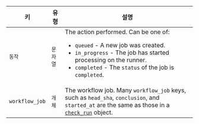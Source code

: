 | 키              | 유형    | 설명                                                                                                                                                          |
| -------------- | ----- | ----------------------------------------------------------------------------------------------------------------------------------------------------------- |
| `동작`           | `문자열` | The action performed. Can be one of: <ul><li> `queued` - A new job was created.</li><li> `in_progress` - The job has started processing on the runner.</li><li> `completed` - The `status` of the job is `completed`.</li></ul>                                                                                               |
| `workflow_job` | `개체`  | The workflow job. Many `workflow_job` keys, such as `head_sha`, `conclusion`, and `started_at` are the same as those in a [`check_run`](#check_run) object. |
